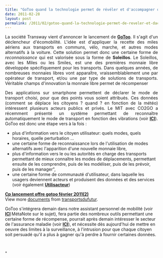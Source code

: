 ```yaml
---
title: "GoToo quand la technologie permet de révéler et d'accompagner des comportements positifs"
date: 2011-02-28
layout: post
permalink: /2011/02/gotoo-quand-la-technologie-permet-de-reveler-et-daccompagner-des-comportements-positifs.html
---
```


<p style="text-align: justify">La société Transway vient d'annoncer le lancement de <strong><a href="http://www.gotoo.fr/" target="_blank">GoToo</a></strong>. Il s'agit d'un déclencheur d'écomobilité. L'idée est d'appliquer la recette des miles aériens aux transports en communs, vélo, marche, et autres modes alternatifs à la voiture. Cette solution permet donc une certaine forme de <em>reconnaissance </em>qui est valorisée sous la forme de <strong>Soleillos</strong>. Le Soleillos, avec les Miles ou les Smiles, est une des premières monnaie libre développée spécifiquement pour les transports. Dans quelques années, de nombreuses monnaies libres vont apparaître, vraissemblablement une par opérateur de transport, et/ou une par type de solutions de transports. Véritable champs d'innovation la monnaie libre permet de récompenser</p> <p style="text-align: justify">Des applications sur smartphone permettent de déclarer le mode de transport choisi, pour que des points vous soient attribués. Ces données (comment se déplace les citoyens ? quand ? en fonction de la météo) intéressent plusieurs acteurs publics et privés. Le MIT avec CO2GO a récemment présenté un système permettant de reconnaître automatiquement le mode de transport en fonction des vibrations (voir <strong><a href="/2011/01/le-mit-developpe-un-outil-co2go-qui-estime-sans-aucune-action-de-la-personne-ses-emissions-de-co2-liees-a-ces-deplacem.html" target="_blank">ICI</a></strong>). GoToo est donc une étape vers à la fois : </p>  <!--more-->   <ul> <li>plus d'information vers le citoyen utilisateur: quels modes, quels horaires, quelle perturbation ...</li> <li>une certaine forme de reconnaissance lors de l'utilisation de modes alternatifs avec l'apparition d'une nouvelle monnaie libre,</li> <li>plus d'information vers le ou les autorités en charge des transports permettant de mieux connaître les modes de déplacements, permettant ensuite de les comprendre, puis de les modéliser, puis de les prévoir, puis de les manager",</li> <li>une certaine forme de communauté d'utilisateur, dans laquelle les usagers deviennent acteurs et produisent des données et des services (voir également <strong><a href=""/2010/06/utilisacteur-testntrust-seeclickfix-vers-un-kit-de-lobby-citoyen.html"" target=""_blank"">Utilisacteur</a></strong>)</li> </ul> <div id=""__ss_7087518"" style=""width: 477px""><strong style=""margin: 12px 0 4px""><a href=""http://www.slideshare.net/transportsdufutur/cp-lancement-offre-gotoo-fvrier-20112"" title=""Cp lancement offre gotoo février 2011(2)"">Cp lancement offre gotoo février 2011(2)</a></strong>        <div style=""padding: 5px 0 12px"">View more <a href=""http://www.slideshare.net/"">documents</a> from <a href=""http://www.slideshare.net/transportsdufutur"">transportsdufutur</a>.</div> </div> <p style=""text-align: justify"">GoToo s'intégrera demain dans notre assistant personnel de mobilité (voir <strong><a href=""/2010/11/metanote-tdf-10-nous-etions-nous-sommes-et-nous-serons-des-cyborgs-lassistant-personnel-de-mobilite.html"" target=""_blank"">ICI</a> </strong>MétaNote sur le sujet), fera partie des nombreux outils permettant une certaine forme de récompense, pourrait après demain intéresser le secteur de l'assurance maladie (voir <strong><a href="" /2010/01/plan-national-de-prevention-par-lactivite-physique-ou-sportive.html"" target=""_blank"">ICI</a></strong>), et nécessite dès aujourd'hui de mettre en oeuvre des limites à la surveillance, à l'intrusion pour que chaque citoyen soit persuadé qu'il a plus à gagner qu'à perdre à fournir certaines données.</p> <p> </p>"